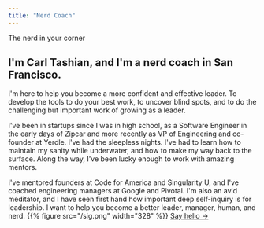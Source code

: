```yaml
---
title: "Nerd Coach"
---
```


<div class="remark">The nerd in your corner</div>
<div class="intro serif">
  <h2>I'm Carl Tashian, and I'm a nerd coach in San Francisco.</h2>
</div>

I'm here to help you become a more confident and effective leader. To develop the tools to do your best work, to uncover blind spots, and to do the challenging but important work of growing as a leader.

I've been in startups since I was in high school, as a Software Engineer in the early days of Zipcar and more recently as VP of Engineering and co-founder at Yerdle. I've had the sleepless nights. I've had to learn how to maintain my sanity while underwater, and how to make my way back to the surface. Along the way, I've been lucky enough to work with amazing mentors.

I've mentored founders at Code for America and Singularity U, and I've coached engineering managers at Google and Pivotal. I'm also an avid meditator, and I have seen first hand how important deep self-inquiry is for leadership. I want to help you become a better leader, manager, human, and nerd.
{{% figure src="/sig.png" width="328" %}}
[Say hello &rarr;](mailto:carl@nerdcoach.io)

